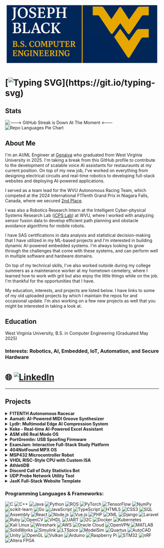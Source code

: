 ![Profile Logo](https://raw.githubusercontent.com/jrb00013/jrb00013/main/images/joseph-black-logo.jpeg)
# [![Typing SVG](https://readme-typing-svg.demolab.com/?lines=Welcome+to+my+GitHub+Portfolio!;Projects+are+located+below+⬇️;Thanks+for+stopping+by!)](https://git.io/typing-svg)


## Stats

![---> GitHub Streak is Down At The Moment <---](https://streak-stats.demolab.com/?user=jrb00013&theme=radical)
![Repo Languages Pie Chart](https://github-readme-stats.vercel.app/api/top-langs/?username=jrb00013&layout=pie&theme=radical)


## About Me

I'm an AI/ML Engineer at [Genaiva](https://www.genaiva.io) who graduated from West Virginia University in 2025. I'm taking a break from this GitHub profile to contribute to the development of scalable voice AI assistants for restauraunts at my current position. On top of my new job, I've worked on everything from designing electrical circuits and real-time robotics to developing full-stack websites and deploying AI-powered applications.

I served as a team lead for the WVU Autonomous Racing Team, which competed at the 2024 International F1Tenth Grand Prix in Niagara Falls, Canada, where we secured [2nd Place](https://media.statler.wvu.edu/news/2024/09/24/wvu-f1tenth-team-places-second-in-international-competition).

I was also a Robotics Research Intern at the Intelligent Cyber-physical Systems Research Lab ([iCPS Lab](https://sites.google.com/site/amrselwakeel/intelligent-cyber-physical-systems-research-lab-icps-lab)) at WVU, where I worked with analyzing sensor fusion data to develop efficient path planning and obstacle avoidance algorithms for mobile robots. 

I have SAS certifications in data analysis and statistical decision-making that I have utilized in my ML-based projects and I'm interested in building dynamic AI-powered embedded systems.  I'm always looking to grow through the challenges that come with these systems, and can perform well in multiple software and hardware domains.

On top of my technical skills, I've also worked outside during my college summers as a maintenance worker at my hometown cemetery, where I learned how to work with grit but also enjoy the little things while on the job. I'm thankful for the opportunities that I have.

My education, interests, and projects are listed below. I have links to some of my old uploaded projects by which I maintain the repos for and occasional update. I'm also working on a few new projects as well that you might be interested in taking a look at.

## Education
West Virginia University, B.S. in Computer Engineering (Graduated May 2025)  

### Interests: Robotics, AI, Embedded, IoT, Automation, and Secure Hardware
# 🌐 [![LinkedIn](https://img.shields.io/badge/LinkedIn-Joseph%20Black-blue?style=for-the-badge&logo=linkedin)](https://www.linkedin.com/in/joseph-black-wvu)

---
## Projects

<details>
  <summary><strong>F1TENTH Autonomous Racecar</strong></summary>

Led the development of a 1/10th scale autonomous race car as part of WVU's F1TENTH team, achieving 2nd place at the 19th IEEE International F1TENTH Grand Prix. Engineered and tuned custom PID control loops for throttle and steering using VESC firmware, dramatically improving control precision and stability at high speeds. Implemented real-time path planning algorithms including pure pursuit, gap following, and dynamic obstacle avoidance using ROS2, Python, and LiDAR sensor fusion. Served as technical lead, learning ROS2 independently and training team members on framework integration, algorithm deployment, and hardware communication protocols. 

![F1Tenth Article Picture](https://raw.githubusercontent.com/jrb00013/jrb00013/main/images/f1tenth-article.png)

![Workshop Desk View](https://raw.githubusercontent.com/jrb00013/jrb00013/main/images/f1tenth-image-1.png)

![Track Test](https://raw.githubusercontent.com/jrb00013/jrb00013/main/images/f1tenth-image-2.png)

![Car On Track](https://raw.githubusercontent.com/jrb00013/jrb00013/main/images/f1tenth-image-3.jpeg)

![Last Commit](https://img.shields.io/github/last-commit/jrb00013/F1TENTH?color=blue&label=F1TENTH-Last-Commit)
</details>

<details>
  <summary><strong>Aamati: AI-Powered MIDI Groove Synthesizer</strong></summary>

Developing an early development intelligent VST3 audio plugin using the JUCE framework with C++ and PyTorch for real-time MIDI rhythm manipulation based on psychoacoustic modeling.

![Last Commit](https://img.shields.io/github/last-commit/jrb00013/Aamati?color=green&label=Aamati-Last-Commit)
</details>

<details>
  <summary><strong>Lydlr: Multimodal Edge AI Compression System</strong></summary>

Currently designing a real-time multimodal sensor data compression system using ROS2 and PyTorch, targeting edge devices. At the moment, I'm deploying my nodes onto a Raspberry Pi, and eventually plan to utilize an NVIDIA Jetson. The system fuses camera, LiDAR, IMU, and audio inputs through convolutional and recurrent neural networks to achieve efficient learned compression with temporal context. Integrated a reinforcement learning-based adaptive compression controller that dynamically balances compression quality and system resource usage, guided by live perceptual quality assessment (LPIPS) and system metrics. I also prepared the data for quantization for AI edge hardware.

![Last Commit](https://img.shields.io/github/last-commit/jrb00013/Lydlr?color=crimson&label=Lydlr-Last-Commit)
</details>

<details>
  <summary><strong>Keke - Real-time AI-Powered Excel Assistant </strong></summary>

Built a native AI-driven FreeRTOS-based application for analyzing, cleaning, visualizing, and predicting from spreadsheet data. Developed the core processing engine, integrated intelligent data workflows with FreeRTOS, and designed an simple user interface to help with data analysis.

![Last Commit](https://img.shields.io/github/last-commit/jrb00013/keke?color=white&label=Keke-Last-Commit)
</details>


<details>
  <summary><strong>ASM x86 Real Mode OS</strong></summary>

Designed a bootable operating system written in pure x86 assembly, designed to run in real mode on legacy x86 architecture. Developed a custom 512-byte bootloader that initializes CPU, loads kernel from disk using BIOS INT 13h, and implements a command-line shell with keyboard input handling. Integrated FAT12 file system parsing, custom interrupt handlers through IVT modification, and basic memory management with segment:offset addressing. Successfully deployed on PlayStation 2 hardware using Free McBoot and a DMS3 modchip. Currently updating.

![Last Commit](https://img.shields.io/github/last-commit/jrb00013/asmOS?color=orange&label=asmOS-Last-Commit)

</details>

<details>
  <summary><strong>PortGremlin: USB Spoofing Firmware</strong></summary>

Developed firmware for the EK-TM4C123GXL microcontroller that dynamically cycles through multiple USB device classes (HID keyboard, audio, printer, gamepad, MIDI) with randomized vendor/product IDs to spoof USB identities. Implemented timed USB descriptor switching and VID/PID spoofing using TI’s TivaWare USB library to test host OS device enumeration, driver stability, and security assumptions. Designed malformed descriptors to evaluate host resilience against unexpected USB device behaviors.

![Last Commit](https://img.shields.io/github/last-commit/jrb00013/PortGremlin?color=yellow&label=PortGremlin-Last-Commit)

</details>

<details>
  <summary><strong>ExamJam: Interactive Full-Stack Study Platform</strong></summary>

Developed a full-stack collaborative study platform specifically designed for West Virginia University students, providing free access to course-organized flashcards and study materials. Built using React.js frontend with Firebase authentication and MySQL backend, featuring dynamic search functionality, class-based organization, and responsive UI design. Implemented secure user authentication, real-time data synchronization, and intuitive course categorization to eliminate paywalls common in commercial study apps. Collaborated in an Agile development environment with Git version control, contributing to architectural design, component logic, and testing infrastructure.  

![ExamJam Logo Image](https://raw.githubusercontent.com/jrb00013/jrb00013/main/images/logoimage.jpeg)

[Live App](https://examjam-firebase.firebaseapp.com/)  

[GitHub Repo](https://github.com/WVU-CS230-2024-01-Group01/exam-jam)  

![Last Commit](https://img.shields.io/github/last-commit/WVU-CS230-2024-01-Group01/exam-jam?color=purple&label=ExamJam-Last-Commit)


</details>

<details>
  <summary><strong>404NotFound MPX OS</strong></summary>

Designed and implemented a cooperative multitasking OS kernel using C and x86 assembly, mimicking early embedded RTOS architectures with precise timing and interrupt control. Developed custom interrupt service routines, system call interfaces, and process management using Process Control Blocks (PCBs) and Memory Control Blocks (MCBs). Implemented full context-switching mechanisms managing register states and stack frames, along with modular shell support, serial drivers (polling and interrupt modes), software timers, and real-time I/O scheduling without relying on existing operating systems.

[Group GitHub](https://github.com/WVU-CS450/404NotFound/)

![Last Commit](https://img.shields.io/github/last-commit/jrb00013/404NotFound?color=gold&label=404NotFound-Last-Commit)

</details>

<details>
  <summary><strong>MSP432 Microcontroller Robot</strong></summary>

Programmed a fully autonomous robot using bare-metal C on the MSP432 microcontroller with no operating system. Integrated analog and digital sensors via GPIO and implemented real-time obstacle avoidance logic using timer interrupts and PWM-based motor control. Focused on efficient resource usage, low-latency decision-making, and precise motor speed modulation to achieve responsive navigation in dynamic environments. Demonstrated deep understanding of embedded systems design, peripheral configuration, and hardware-level programming.

![Last Commit](https://img.shields.io/github/last-commit/jrb00013/MSP432BOT?color=teal&label=MSP432BOT-Last-Commit)

</details>

<details>
  <summary><strong>VHDL RISC-Style CPU with Custom ISA</strong></summary>

Engineered a custom 8-bit CPU from scratch using VHDL, emphasizing instruction-level control and finite state machine design. Created custom instruction set, hardcoded ALU, register file, and memory-mapped I/O interface with ModelSim simulation for timing analysis. Implemented FSMs for instruction fetch/decode/execute cycles, addressing real-world timing constraints including clock domain crossing and synchronous resets. Designed architecture supports basic arithmetic, logic operations, and I/O interfacing, laying groundwork for future FPGA-based projects.

![Last Commit](https://img.shields.io/github/last-commit/jrb00013/vhdl-cpu?color=indigo&label=VHDL-CPU-Last-Commit)
</details>

<details>
  <summary><strong>AthletiDB</strong></summary>
A sports data analysis and management system designed for sports analysts, researchers, and enthusiasts. This pipeline provides robust data collection, normalization, analysis, and export capabilities across multiple sports leagues.
 
![Last Commit](https://img.shields.io/github/last-commit/jrb00013/athletidb?color=brown&label=JaxK-Last-Commit)
</details>


<details>
  <summary><strong>Discord Call of Duty Statistics Bot</strong></summary>

Developed and deployed a feature-rich Discord bot for gaming community management, integrating with Call of Duty API (https://codapi.dev/) to track ranked play statistics. Implemented RESTful API communication, asynchronous programming patterns, and real-time message parsing for interactive user commands. Features modular event-driven architecture with comprehensive error handling, logging systems, and live testing protocols. Maintains active deployment with version control and community-driven feature updates.

![Last Commit](https://img.shields.io/github/last-commit/jrb00013/CDLstatsBOT?color=blueviolet&label=CDLstatsBOT-Last-Commit)
</details>

<details>
  <summary><strong>UDP Probe Network Utility Tool</strong></summary>

Built a comprehensive Linux-based command-line network diagnostic tool for UDP health assessment and latency analysis. Implemented custom socket programming in C with precise timing mechanisms for round-trip time calculation, jitter analysis, and packet loss statistics. Features robust logging modules and statistical visualization for network behavior analysis under variable conditions. Designed for network administrators requiring detailed UDP connection diagnostics and performance monitoring capabilities.

![Last Commit](https://img.shields.io/github/last-commit/jrb00013/udp-probe?color=cyan&label=udp-probe-Last-Commit)
</details>

<details>
  <summary><strong>JaxK Full-Stack Website Template</strong></summary>

Blank Full Stack Website Template for younger devs to make their own websites, as well as for me to host some of my projects.

![Last Commit](https://img.shields.io/github/last-commit/jrb00013/jaxk-website?color=pink&label=JaxK-Last-Commit)
</details>

### **Programming Languages & Frameworks:**
![C](https://img.shields.io/badge/C-00599C?style=flat-square&logo=c&logoColor=white)
![C++](https://img.shields.io/badge/C++-00599C?style=flat-square&logo=cpp&logoColor=white)
![Java](https://img.shields.io/badge/Java-ED8B00?style=flat-square&logo=java&logoColor=white)
![Python](https://img.shields.io/badge/Python-3776AB?style=flat-square&logo=python&logoColor=white)
![ROS](https://img.shields.io/badge/ROS-22314E?style=flat-square&logo=ros&logoColor=white)
![PyTorch](https://img.shields.io/badge/PyTorch-EE4C2C?style=flat-square&logo=pytorch&logoColor=white)
![TensorFlow](https://img.shields.io/badge/TensorFlow-FF6F00?style=flat-square&logo=tensorflow&logoColor=white)
![NumPy](https://img.shields.io/badge/NumPy-013243?style=flat-square&logo=numpy&logoColor=white)
![scikit-learn](https://img.shields.io/badge/scikit--learn-F7931E?style=flat-square&logo=scikit-learn&logoColor=white)
![Go](https://img.shields.io/badge/Go-00ADD8?style=flat-square&logo=go&logoColor=white)
![JavaScript](https://img.shields.io/badge/JavaScript-F7DF1E?style=flat-square&logo=javascript&logoColor=black)
![TypeScript](https://img.shields.io/badge/TypeScript-3178C6?style=flat-square&logo=typescript&logoColor=white)
![HTML5](https://img.shields.io/badge/HTML5-E34F26?style=flat-square&logo=html5&logoColor=white)
![CSS3](https://img.shields.io/badge/CSS3-1572B6?style=flat-square&logo=css3&logoColor=white)
![SQL](https://img.shields.io/badge/SQL-4479A1?style=flat-square&logo=mysql&logoColor=white)
![Assembly](https://img.shields.io/badge/Assembly-6E4C13?style=flat-square)
![React](https://img.shields.io/badge/React-20232A?style=flat-square&logo=react&logoColor=61DAFB)
![Node.js](https://img.shields.io/badge/Node.js-339933?style=flat-square&logo=nodedotjs&logoColor=white)
![Vue.js](https://img.shields.io/badge/Vue.js-35495E?style=flat-square&logo=vue.js&logoColor=4FC08D)
![PHP](https://img.shields.io/badge/PHP-777BB4?style=flat-square&logo=php&logoColor=white)
![XML](https://img.shields.io/badge/XML-E44D26?style=flat-square)
![Django](https://img.shields.io/badge/Django-092E20?style=flat-square&logo=django&logoColor=white)
![Laravel](https://img.shields.io/badge/Laravel-FF2D20?style=flat-square&logo=laravel&logoColor=white)
![Ruby](https://img.shields.io/badge/Ruby-CC342D?style=flat-square&logo=ruby&logoColor=white)
![OpenCV](https://img.shields.io/badge/OpenCV-5C3EE8?style=flat-square&logo=opencv&logoColor=white)
![VHDL](https://img.shields.io/badge/VHDL-452F84?style=flat-square)
![UART](https://img.shields.io/badge/UART-555555?style=flat-square)
![I2C](https://img.shields.io/badge/I2C-003366?style=flat-square)
![Docker](https://img.shields.io/badge/Docker-2496ED?style=flat-square&logo=docker&logoColor=white)
![Kubernetes](https://img.shields.io/badge/Kubernetes-326CE5?style=flat-square&logo=kubernetes&logoColor=white)
![Kali Linux](https://img.shields.io/badge/Kali_Linux-557C94?style=flat-square&logo=kalilinux&logoColor=white)
![Wireshark](https://img.shields.io/badge/Wireshark-1679A7?style=flat-square&logo=wireshark&logoColor=white)
![AWS](https://img.shields.io/badge/AWS-232F3E?style=flat-square&logo=amazonaws&logoColor=white)
![Oracle Cloud](https://img.shields.io/badge/Oracle_Cloud-F80000?style=flat-square&logo=oracle&logoColor=white)
![OpenVPN](https://img.shields.io/badge/OpenVPN-EA7E20?style=flat-square&logo=openvpn&logoColor=white)
![MATLAB](https://img.shields.io/badge/MATLAB-0076A8?style=flat-square&logo=mathworks&logoColor=white)
![SolidWorks](https://img.shields.io/badge/SolidWorks-FF0000?style=flat-square&logo=solidworks&logoColor=white)
![Simulink](https://img.shields.io/badge/Simulink-0076A8?style=flat-square)
![LTSpice](https://img.shields.io/badge/LTSpice-A4373A?style=flat-square)
![ModelSim](https://img.shields.io/badge/ModelSim-005F87?style=flat-square)
![Quartus](https://img.shields.io/badge/Quartus-0071C5?style=flat-square)
![AutoCAD](https://img.shields.io/badge/AutoCAD-E34F26?style=flat-square&logo=autodesk&logoColor=white)
![Unity](https://img.shields.io/badge/Unity-000000?style=flat-square&logo=unity&logoColor=white)
![OpenGL](https://img.shields.io/badge/OpenGL-5586A4?style=flat-square&logo=opengl&logoColor=white)
![Vulkan](https://img.shields.io/badge/Vulkan-B61C1C?style=flat-square)
![Arduino](https://img.shields.io/badge/Arduino-00979D?style=flat-square&logo=arduino&logoColor=white)
![Raspberry Pi](https://img.shields.io/badge/RaspberryPi-C51A4A?style=flat-square&logo=raspberrypi&logoColor=white)
![STM32](https://img.shields.io/badge/STM32-03234B?style=flat-square)
![nRF](https://img.shields.io/badge/nRF-005F87?style=flat-square)
![Altera FPGA](https://img.shields.io/badge/Altera-0071C5?style=flat-square)




